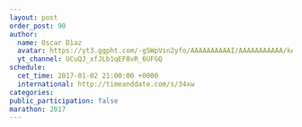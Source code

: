 ```yaml
---
layout: post
order_post: 90
author:
  name: Oscar Dìaz
  avatar: https://yt3.ggpht.com/-gSWpVsn2yfo/AAAAAAAAAAI/AAAAAAAAAAA/kAOTKBdMEvg/s88-c-k-no/photo.jpg
  yt_channel: UCuQJ_xfJLb1qEF8vR_6UFGQ
schedule:
  cet_time: 2017-01-02 21:00:00 +0000
  international: http://timeanddate.com/s/34xw
categories:
public_participation: false
marathon: 2017
---
```

<!--iframe width="475" height="267" src="https://www.youtube.com/embed/MISSING" frameborder="0" allowfullscreen></iframe-->
